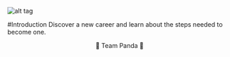 ![alt tag](https://cloud.githubusercontent.com/assets/17285859/17949069/bcda5efa-6a21-11e6-98ea-ea218101f7e4.png)


#Introduction
Discover a new career and learn about the steps needed to become one. 



<p align="center"> 🐼 Team Panda 🐼</p>
